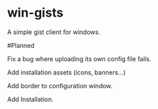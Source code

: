 win-gists
=========

A simple gist client for windows. 

#Planned

Fix a bug where uploading its own config file fails. 

Add installation assets (icons, banners...)

Add border to configuration window.

Add Installation. 

